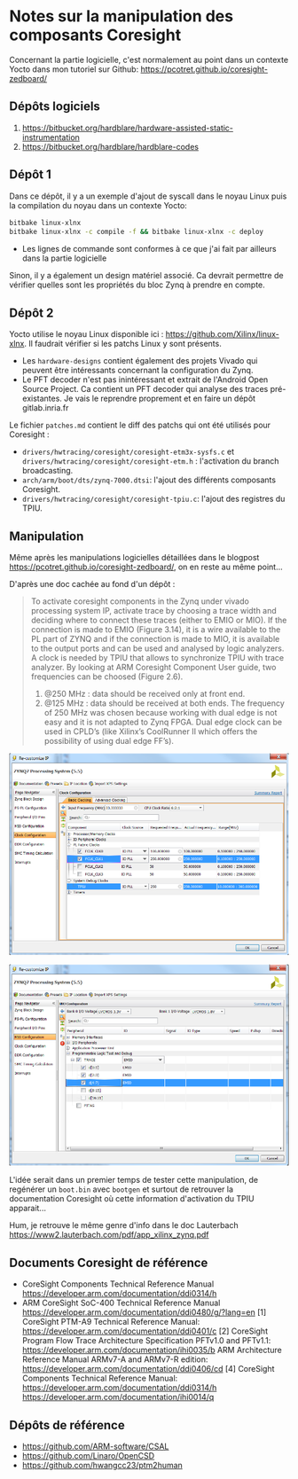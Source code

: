# Notes sur la manipulation des composants Coresight
Concernant la partie logicielle, c'est normalement au point dans un contexte Yocto dans mon tutoriel sur Github: https://pcotret.github.io/coresight-zedboard/
## Dépôts logiciels
1. https://bitbucket.org/hardblare/hardware-assisted-static-instrumentation
2. https://bitbucket.org/hardblare/hardblare-codes

## Dépôt 1
Dans ce dépôt, il y a un exemple d'ajout de syscall dans le noyau Linux puis la compilation du noyau dans un contexte Yocto:
```bash
bitbake linux-xlnx  
bitbake linux-xlnx -c compile -f && bitbake linux-xlnx -c deploy
```
- Les lignes de commande sont conformes à ce que j'ai fait par ailleurs dans la partie logicielle

Sinon, il y a également un design matériel associé. Ca devrait permettre de vérifier quelles sont les propriétés du bloc Zynq à prendre en compte.

## Dépôt 2
Yocto utilise le noyau Linux disponible ici : https://github.com/Xilinx/linux-xlnx. Il faudrait vérifier si les patchs Linux y sont présents.
- Les `hardware-designs` contient également des projets Vivado qui peuvent être intéressants concernant la configuration du Zynq.
- Le PFT decoder n'est pas inintéressant et extrait de l'Android Open Source Project. Ca contient un PFT decoder qui analyse des traces pré-existantes. Je vais le reprendre proprement et en faire un dépôt gitlab.inria.fr

Le fichier `patches.md` contient le diff des patchs qui ont été utilisés pour Coresight :
- `drivers/hwtracing/coresight/coresight-etm3x-sysfs.c` et `drivers/hwtracing/coresight/coresight-etm.h` : l'activation du branch broadcasting.
- `arch/arm/boot/dts/zynq-7000.dtsi`: l'ajout des différents composants Coresight.
- `drivers/hwtracing/coresight/coresight-tpiu.c`: l'ajout des registres du TPIU.

## Manipulation

Même après les manipulations logicielles détaillées dans le blogpost https://pcotret.github.io/coresight-zedboard/, on en reste au même point...

D'après une doc cachée au fond d'un dépôt :

>To activate coresight components in the Zynq under vivado processing system IP, activate trace by choosing a trace width and deciding where to connect these traces (either to EMIO or MIO). If the connection is made to EMIO (Figure 3.14), it is a wire available to the PL part of ZYNQ and if the connection is made to MIO, it is available to the output ports and can be used and analysed by logic analyzers. A clock is needed by TPIU that allows to synchronize TPIU with trace analyzer. By looking at ARM Coresight Component User guide, two frequencies can be choosed (Figure 2.6).
>1. @250 MHz : data should be received only at front end.
>2. @125 MHz : data should be received at both ends. The frequency of 250 MHz was chosen because working with dual edge is not easy and it is not adapted to Zynq FPGA. Dual edge clock can be used in CPLD’s (like Xilinx’s CoolRunner II which offers the possibility of using dual edge FF’s).

![p1](./img/zynq_trace_clk.png)

![p1](./img/zynq_trace_tpiu.png)

L'idée serait dans un premier temps de tester cette manipulation, de regénérer un `boot.bin` avec `bootgen` et surtout de retrouver la documentation Coresight où cette information d'activation du TPIU apparait...

Hum, je retrouve le même genre d'info dans le doc Lauterbach https://www2.lauterbach.com/pdf/app_xilinx_zynq.pdf

## Documents Coresight de référence

- CoreSight Components Technical Reference Manual https://developer.arm.com/documentation/ddi0314/h
- ARM CoreSight SoC-400 Technical Reference Manual https://developer.arm.com/documentation/ddi0480/g/?lang=en
[1] CoreSight PTM-A9 Technical Reference Manual: https://developer.arm.com/documentation/ddi0401/c
[2] CoreSight Program Flow Trace Architecture Specification PFTv1.0 and PFTv1.1: https://developer.arm.com/documentation/ihi0035/b
ARM Architecture Reference Manual ARMv7-A and ARMv7-R edition: https://developer.arm.com/documentation/ddi0406/cd
[4] CoreSight Components Technical Reference Manual: https://developer.arm.com/documentation/ddi0314/h
https://developer.arm.com/documentation/ihi0014/q

## Dépôts de référence
- https://github.com/ARM-software/CSAL
- https://github.com/Linaro/OpenCSD
- https://github.com/hwangcc23/ptm2human


